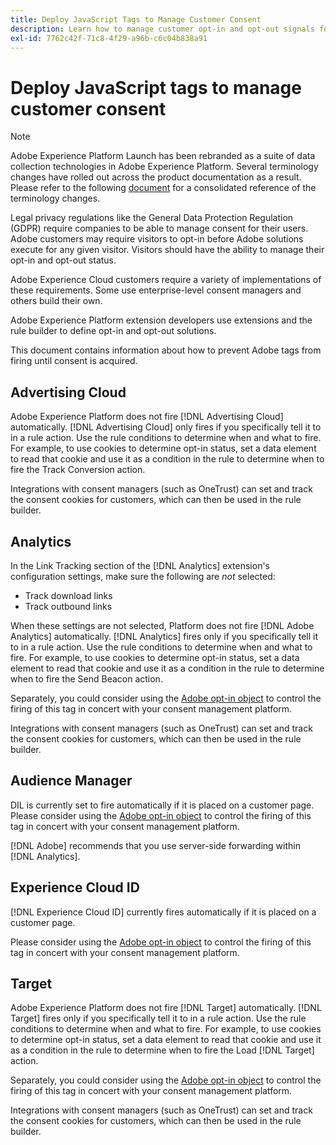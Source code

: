```yaml
---
title: Deploy JavaScript Tags to Manage Customer Consent
description: Learn how to manage customer opt-in and opt-out signals for various Adobe solutions in Adobe Experience Platform.
exl-id: 7762c42f-71c8-4f29-a96b-c6c04b838a91
---
```

# Deploy JavaScript tags to manage customer consent

>[!NOTE]
>
>Adobe Experience Platform Launch has been rebranded as a suite of data collection technologies in Adobe Experience Platform. Several terminology changes have rolled out across the product documentation as a result. Please refer to the following [document](../../term-updates.md) for a consolidated reference of the terminology changes.

Legal privacy regulations like the General Data Protection Regulation (GDPR) require companies to be able to manage consent for their users. Adobe customers may require visitors to opt-in before Adobe solutions execute for any given visitor. Visitors should have the ability to manage their opt-in and opt-out status.

Adobe Experience Cloud customers require a variety of implementations of these requirements. Some use enterprise-level consent managers and others build their own.

Adobe Experience Platform extension developers use extensions and the rule builder to define opt-in and opt-out solutions.

This document contains information about how to prevent Adobe tags from firing until consent is acquired.

## Advertising Cloud

Adobe Experience Platform does not fire [!DNL Advertising Cloud] automatically. [!DNL Advertising Cloud] only fires if you specifically tell it to in a rule action. Use the rule conditions to determine when and what to fire. For example, to use cookies to determine opt-in status, set a data element to read that cookie and use it as a condition in the rule to determine when to fire the Track Conversion action.

Integrations with consent managers (such as OneTrust) can set and track the consent cookies for customers, which can then be used in the rule builder.

## Analytics

In the Link Tracking section of the [!DNL Analytics] extension's configuration settings, make sure the following are *not* selected:

* Track download links
* Track outbound links

When these settings are not selected, Platform does not fire [!DNL Adobe Analytics] automatically. [!DNL Analytics] fires only if you specifically tell it to in a rule action. Use the rule conditions to determine when and what to fire. For example, to use cookies to determine opt-in status, set a data element to read that cookie and use it as a condition in the rule to determine when to fire the Send Beacon action. 

Separately, you could consider using the [Adobe opt-in object](https://experienceleague.adobe.com/docs/id-service/using/implementation/opt-in-service/optin-overview.html) to control the firing of this tag in concert with your consent management platform.

Integrations with consent managers (such as OneTrust) can set and track the consent cookies for customers, which can then be used in the rule builder.

## Audience Manager

DIL is currently set to fire automatically if it is placed on a customer page. Please consider using the [Adobe opt-in object](https://experienceleague.adobe.com/docs/id-service/using/implementation/opt-in-service/optin-overview.html) to control the firing of this tag in concert with your consent management platform.

[!DNL Adobe] recommends that you use server-side forwarding within [!DNL Analytics].

## Experience Cloud ID

[!DNL Experience Cloud ID] currently fires automatically if it is placed on a customer page. 

Please consider using the [Adobe opt-in object](https://experienceleague.adobe.com/docs/id-service/using/implementation/opt-in-service/optin-overview.html) to control the firing of this tag in concert with your consent management platform.

## Target

Adobe Experience Platform does not fire [!DNL Target] automatically. [!DNL Target] fires only if you specifically tell it to in a rule action. Use the rule conditions to determine when and what to fire. For example, to use cookies to determine opt-in status, set a data element to read that cookie and use it as a condition in the rule to determine when to fire the Load [!DNL Target] action. 

Separately, you could consider using the [Adobe opt-in object](https://experienceleague.adobe.com/docs/id-service/using/implementation/opt-in-service/optin-overview.html) to control the firing of this tag in concert with your consent management platform.

Integrations with consent managers (such as OneTrust) can set and track the consent cookies for customers, which can then be used in the rule builder.

